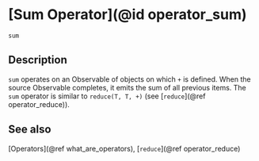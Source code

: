 # [Sum Operator](@id operator_sum)

```@docs
sum
```

## Description

`sum` operates on an Observable of objects on which `+` is defined. When the source Observable completes, it emits the sum of all previous items. The `sum` operator is similar to `reduce(T, T, +)` (see [`reduce`](@ref operator_reduce)).

## See also

[Operators](@ref what_are_operators), [`reduce`](@ref operator_reduce)
